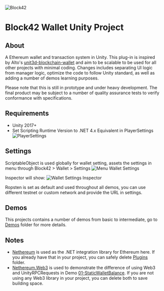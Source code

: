 ![Block42](http://assets.block42.world/images/icons/block42_logo_200.png)

# Block42 Wallet Unity Project

## About
A Ethereum wallet and transaction system in Unity. This plug-in is inspired by Alto's [unit3d-blockchain-wallet](https://github.com/alto-io/unity3d-blockchain-wallet) and aim to be scalable to be used for all other projects with minimal coding. Changes includes separating UI logic from manager logic, optimize the code to follow Unity standard, as well as adding a number of demos learning purposes.

Please note that this is still in prototype and under heavy development. The final product may be subject to a number of quality assurance tests to verify conformance with specifications.

## Requirements
- Unity 2017+
- Set Scripting Runtime Version to .NET 4.x Equivalent in PlayerSettings
![PlayerSettings](Documents/00_playersettings.png)

## Settings
ScriptableObject is used globally for wallet setting, assets the settings in menu through Block42 > Wallet > Settings
![Menu Wallet Settings](Documents/01_menu_wallet_settings.png)

Inspector will show:
![Wallet Settings Inspector](Documents/02_wallet_settings_inspector.png)

Ropsten is set as default and used throughout all demos, you can use different testnet or custom network and provide the URL in settings.

## Demos
This projects contains a number of demos from basic to intermediate, go to [Demos](Assets/Block42/Wallet/Demos) folder for more details.


## Notes
- [Nethereum](https://github.com/Nethereum/Nethereum) is used as the .NET integration library for Ethereum here. If you already have that in your project, you can safely delete [Plugins](Assets/Block42/Plugins) folder. 
- [Nethereum.Web3](Assets/Block42/Plugins/Neteherum/Nethereum.Web3.dll) is used to demonstrate the difference of using Web3 and UnityRPCRequests in Demo [01-StaticWalletBalance](Assets/Block42/Wallet/Demos/01-StaticWalletBalance). If you are not using any Web3 library in your project, you can delete both to save building space.
